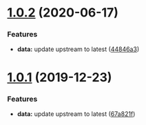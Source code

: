 # [1.0.2](https://github.com/qzteam/clj-ip2region/compare/v1.0.1...v1.0.2) (2020-06-17)


### Features

* **data:** update upstream to latest ([44846a3](https://github.com/qzteam/clj-ip2region/commit/44846a39ea2d106e470a89bdd0bd86aa303c30aa))



# [1.0.1](https://github.com/qzteam/clj-ip2region/compare/v1.0.0...v1.0.1) (2019-12-23)


### Features

* **data:** update upstream to latest ([67a821f](https://github.com/qzteam/clj-ip2region/commit/67a821f363f3413812e5b3a6a0b40acc28b75cf2))



